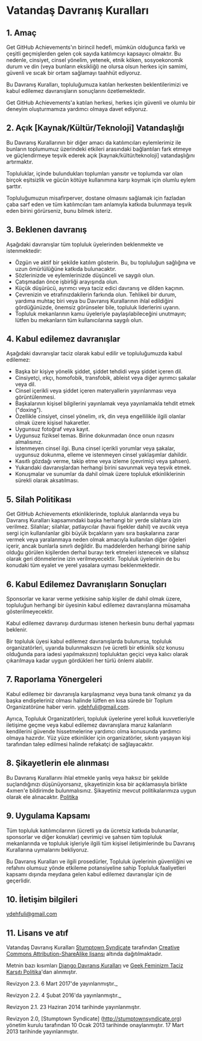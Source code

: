 # Vatandaş Davranış Kuralları

## 1. Amaç

Get GitHub Achievements'ın birincil hedefi, mümkün olduğunca farklı ve çeşitli geçmişlerden gelen çok sayıda katılımcıyı kapsayıcı olmaktır. Bu nedenle, cinsiyet, cinsel yönelim, yetenek, etnik köken, sosyoekonomik durum ve din (veya bunların eksikliği) ne olursa olsun herkes için samimi, güvenli ve sıcak bir ortam sağlamayı taahhüt ediyoruz.

Bu Davranış Kuralları, topluluğumuza katılan herkesten beklentilerimizi ve kabul edilemez davranışların sonuçlarını özetlemektedir.

Get GitHub Achievements'a katılan herkesi, herkes için güvenli ve olumlu bir deneyim oluşturmamıza yardımcı olmaya davet ediyoruz.

## 2. Açık [Kaynak/Kültür/Teknoloji] Vatandaşlığı

Bu Davranış Kurallarının bir diğer amacı da katılımcıları eylemlerimiz ile bunların toplumumuz üzerindeki etkileri arasındaki bağlantıları fark etmeye ve güçlendirmeye teşvik ederek açık [kaynak/kültür/teknoloji] vatandaşlığını artırmaktır.

Topluluklar, içinde bulundukları toplumları yansıtır ve toplumda var olan birçok eşitsizlik ve gücün kötüye kullanımına karşı koymak için olumlu eylem şarttır.

Topluluğumuzun misafirperver, dostane olmasını sağlamak için fazladan çaba sarf eden ve tüm katılımcıları tam anlamıyla katkıda bulunmaya teşvik eden birini görürseniz, bunu bilmek isteriz.

## 3. Beklenen davranış

Aşağıdaki davranışlar tüm topluluk üyelerinden beklenmekte ve istenmektedir:

 * Özgün ve aktif bir şekilde katılım gösterin. Bu, bu topluluğun sağlığına ve uzun ömürlülüğüne katkıda bulunacaktır.
 * Sözlerinizde ve eylemlerinizde düşünceli ve saygılı olun.
 * Çatışmadan önce işbirliği arayışında olun.
 * Küçük düşürücü, ayrımcı veya taciz edici davranış ve dilden kaçının.
 * Çevrenizin ve etrafınızdakilerin farkında olun. Tehlikeli bir durum, yardıma muhtaç biri veya bu Davranış Kurallarının ihlal edildiğini gördüğünüzde, önemsiz görünseler bile, topluluk liderlerini uyarın.
 * Topluluk mekanlarının kamu üyeleriyle paylaşılabileceğini unutmayın; lütfen bu mekanların tüm kullanıcılarına saygılı olun.

 ## 4. Kabul edilemez davranışlar

Aşağıdaki davranışlar taciz olarak kabul edilir ve topluluğumuzda kabul edilemez:

 * Başka bir kişiye yönelik şiddet, şiddet tehdidi veya şiddet içeren dil.
 * Cinsiyetçi, ırkçı, homofobik, transfobik, ableist veya diğer ayrımcı şakalar veya dil.
 * Cinsel içerikli veya şiddet içeren materyallerin yayınlanması veya görüntülenmesi.
 * Başkalarının kişisel bilgilerini yayınlamak veya yayınlamakla tehdit etmek ("doxing").
 * Özellikle cinsiyet, cinsel yönelim, ırk, din veya engellilikle ilgili olanlar olmak üzere kişisel hakaretler.
 * Uygunsuz fotoğraf veya kayıt.
 * Uygunsuz fiziksel temas. Birine dokunmadan önce onun rızasını almalısınız.
 * İstenmeyen cinsel ilgi. Buna cinsel içerikli yorumlar veya şakalar, uygunsuz dokunma, elleme ve istenmeyen cinsel yaklaşımlar dahildir.
 * Kasıtlı gözdağı verme, takip etme veya izleme (çevrimiçi veya şahsen).
 * Yukarıdaki davranışlardan herhangi birini savunmak veya teşvik etmek.
 * Konuşmalar ve sunumlar da dahil olmak üzere topluluk etkinliklerinin sürekli olarak aksatılması.

 ## 5. Silah Politikası

Get GitHub Achievements etkinliklerinde, topluluk alanlarında veya bu Davranış Kuralları kapsamındaki başka herhangi bir yerde silahlara izin verilmez. Silahlar; silahlar, patlayıcılar (havai fişekler dahil) ve avcılık veya sergi için kullanılanlar gibi büyük bıçakların yanı sıra başkalarına zarar vermek veya yaralanmaya neden olmak amacıyla kullanılan diğer öğeleri içerir, ancak bunlarla sınırlı değildir. Bu maddelerden herhangi birine sahip olduğu görülen kişilerden derhal burayı terk etmeleri istenecek ve silahsız olarak geri dönmelerine izin verilmeyecektir. Topluluk üyelerinin de bu konudaki tüm eyalet ve yerel yasalara uyması beklenmektedir.

## 6. Kabul Edilemez Davranışların Sonuçları

Sponsorlar ve karar verme yetkisine sahip kişiler de dahil olmak üzere, topluluğun herhangi bir üyesinin kabul edilemez davranışlarına müsamaha gösterilmeyecektir.

Kabul edilemez davranışı durdurması istenen herkesin bunu derhal yapması beklenir.

Bir topluluk üyesi kabul edilemez davranışlarda bulunursa, topluluk organizatörleri, uyarıda bulunmaksızın (ve ücretli bir etkinlik söz konusu olduğunda para iadesi yapılmaksızın) topluluktan geçici veya kalıcı olarak çıkarılmaya kadar uygun gördükleri her türlü önlemi alabilir.

## 7. Raporlama Yönergeleri

Kabul edilemez bir davranışla karşılaşmanız veya buna tanık olmanız ya da başka endişeleriniz olması halinde lütfen en kısa sürede bir Toplum Organizatörüne haber verin. ydehfuli@gmail.com.



Ayrıca, Topluluk Organizatörleri, topluluk üyelerine yerel kolluk kuvvetleriyle iletişime geçme veya kabul edilemez davranışlara maruz kalanların kendilerini güvende hissetmelerine yardımcı olma konusunda yardımcı olmaya hazırdır. Yüz yüze etkinlikler için organizatörler, sıkıntı yaşayan kişi tarafından talep edilmesi halinde refakatçi de sağlayacaktır.

## 8. Şikayetlerin ele alınması

Bu Davranış Kurallarını ihlal etmekle yanlış veya haksız bir şekilde suçlandığınızı düşünüyorsanız, şikayetinizin kısa bir açıklamasıyla birlikte 4xmen'e bildirimde bulunmalısınız. Şikayetiniz mevcut politikalarımıza uygun olarak ele alınacaktır. [Politika](https://github.com/about/developer-policy)



## 9. Uygulama Kapsamı

Tüm topluluk katılımcılarının (ücretli ya da ücretsiz katkıda bulunanlar, sponsorlar ve diğer konuklar) çevrimiçi ve şahsen tüm topluluk mekanlarında ve topluluk işleriyle ilgili tüm kişisel iletişimlerinde bu Davranış Kurallarına uymalarını bekliyoruz.

Bu Davranış Kuralları ve ilgili prosedürler, Topluluk üyelerinin güvenliğini ve refahını olumsuz yönde etkileme potansiyeline sahip Topluluk faaliyetleri kapsamı dışında meydana gelen kabul edilemez davranışlar için de geçerlidir.

## 10. İletişim bilgileri

ydehfuli@gmail.com

## 11. Lisans ve atıf

Vatandaş Davranış Kuralları [Stumptown Syndicate](http://stumptownsyndicate.org) tarafından [Creative Commons Attribution-ShareAlike lisansı](http://creativecommons.org/licenses/by-sa/3.0/) altında dağıtılmaktadır. 

Metnin bazı kısımları [Django Davranış Kuralları](https://www.djangoproject.com/conduct/) ve [Geek Feminizm Taciz Karşıtı Politika](http://geekfeminism.wikia.com/wiki/Conference_anti-harassment/Policy)'dan alınmıştır.

Revizyon 2.3. 6 Mart 2017'de yayınlanmıştır._

Revizyon 2.2. 4 Şubat 2016'da yayınlanmıştır._

Revizyon 2.1. 23 Haziran 2014 tarihinde yayınlanmıştır.

Revizyon 2.0, [Stumptown Syndicate] (http://stumptownsyndicate.org) yönetim kurulu tarafından 10 Ocak 2013 tarihinde onaylanmıştır. 17 Mart 2013 tarihinde yayınlanmıştır.